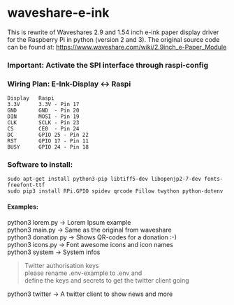 # waveshare-e-ink
This is rewrite of Waveshares 2.9 and 1.54 inch e-ink paper display driver
for the Raspberry Pi in python (version 2 and 3). The original source code can be found at:
https://www.waveshare.com/wiki/2.9inch_e-Paper_Module

### Important: Activate the SPI interface through raspi-config

### Wiring Plan: E-Ink-Display <-> Raspi
```
Display   Raspi   
3.3V      3.3V - Pin 17   
GND       GND  - Pin 20   
DIN       MOSI - Pin 19   
CLK       SCLK - Pin 23   
CS        CE0  - Pin 24   
DC        GPIO 25 - Pin 22   
RST       GPIO 17 - Pin 11   
BUSY      GPIO 24 - Pin 18   
```

### Software to install:
```
sudo apt-get install python3-pip libtiff5-dev libopenjp2-7-dev fonts-freefont-ttf
sudo pip3 install RPi.GPIO spidev qrcode Pillow twython python-dotenv
```
#### Examples:
python3 lorem.py -> Lorem Ipsum example   
python3 main.py -> Same as the original from waveshare   
python3 donation.py -> Shows QR-codes for a donation :-)   
python3 icons.py -> Font awesome icons and icon names   
python3 system -> System infos   

> Twitter authorisation keys   
> please rename .env-example to .env and   
> define the keys and secrets to get the twitter client going   

python3 twitter -> A twitter client to show news and more
